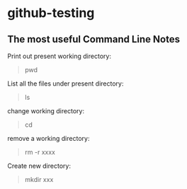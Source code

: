 # github-testing

## The most useful Command Line Notes
Print out present working directory:
> pwd

List all the files under present directory:
> ls

change working directory:
> cd


remove a working directory:
> rm -r xxxx

Create new directory:
> mkdir xxx

